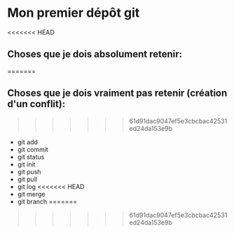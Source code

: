 # Mon premier dépôt git
<<<<<<< HEAD
## Choses que je dois absolument retenir:
=======
## Choses que je dois vraiment pas retenir (création d'un conflit):
>>>>>>> 61d91dac9047ef5e3cbcbac42531ed24da153e9b
- git add
- git commit
- git status
- git init
- git push
- git pull
- git log
<<<<<<< HEAD
- git merge
- git branch
=======
>>>>>>> 61d91dac9047ef5e3cbcbac42531ed24da153e9b
